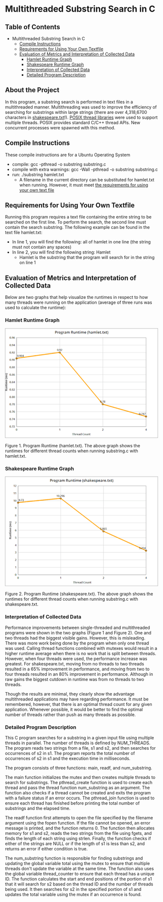 # Multithreaded Substring Search in C

## Table of Contents
- Multithreaded Substring Search in C
  * [Compile Instructions](#compile-instructions)
  * [Requirements for Using Your Own Textfile](#requirements-for-using-your-own-textfile)
  * [Evaluation of Metrics and Interpretation of Collected Data](#evaluation-of-metrics-and-interpretation-of-collected-data)
    * [Hamlet Runtime Graph](#hamlet-runtime-graph)
    * [Shakespeare Runtime Graph](#shakespeare-runtime-graph)
    * [Interpretation of Collected Data](#interpretation-of-collected-data)
    * [Detailed Program Description](#detailed-program-description)

## About the Project
In this program, a substring search is performed in text files in a multithreaded manner. Multithreading was used to improve the efficiency of searching for substrings within large strings (there are over 4,318,6700 characters in [shakespeare.txt](https://github.com/RobertCarrUTA/C-Multithreaded-Substring-Search/blob/main/shakespeare.txt)!). [POSIX thread libraries](https://pubs.opengroup.org/onlinepubs/7908799/xsh/pthread.h.html) were used to support multiple threads. POSIX provides standard C/C++ thread APIs. New concurrent processes were spawned with this method.

## Compile Instructions
These compile instructions are for a Ubuntu Operating System
* compile: gcc -pthread -o substring substring.c
* compile with extra warnings: gcc -Wall -pthread -o substring substring.c
* run: ./substring hamlet.txt
  * A filename in the current directory can be substituted for hamlet.txt when running. However, it must meet [the requirements for using your own text file](#requirements-for-using-your-own-textfile)

## Requirements for Using Your Own Textfile
Running this program requires a text file containing the entire string to be searched on the first line. To perform the search, the second line must contain the search substring. The following example can be found in the text file hamlet.txt:
* In line 1, you will find the following: all of hamlet in one line (the string must not contain any spaces)
* In line 2, you will find the following string: Hamlet
  * Hamlet is the substring that the program will search for in the string on line 1

## Evaluation of Metrics and Interpretation of Collected Data
Below are two graphs that help visualize the runtimes in respect to how many threads were running on the application (average of three runs was used to calculate the runtime):

### Hamlet Runtime Graph
![alt text](https://github.com/RobertCarrUTA/C-Multithreaded-Substring-Search/blob/main/images/hamlet%20runtime%20graph.png)


Figure 1. Program Runtime (hamlet.txt). The above graph shows the runtimes for different thread counts when running substring.c with hamlet.txt.

### Shakespeare Runtime Graph
![alt text](https://github.com/RobertCarrUTA/C-Multithreaded-Substring-Search/blob/main/images/shakespeare%20runtime%20graph.png)


Figure 2. Program Runtime (shakespeare.txt). The above graph shows the runtimes for different thread counts when running substring.c with shakespeare.txt.

### Interpretation of Collected Data
Performance improvements between single-threaded and multithreaded programs were shown in the two graphs (Figure 1 and Figure 2). One and two threads had the biggest visible gains. However, this is misleading. There was more work being done by the program when only one thread was used. Calling thread functions combined with mutexes would result in a higher runtime average when there is no work that is split between threads. However, when four threads were used, the performance increase was greatest. For shakespeare.txt, moving from no threads to two threads resulted in a 65% improvement in performance, and moving from two to four threads resulted in an 80% improvement in performance. Although in raw gains the biggest cutdown in runtime was from no threads to two threads.

Though the results are minimal, they clearly show the advantage multithreaded applications may have regarding performance. It must be remembered, however, that there is an optimal thread count for any given application. Whenever possible, it would be better to find the optimal number of threads rather than push as many threads as possible.

### Detailed Program Description
This C program searches for a substring in a given input file using multiple threads in parallel. The number of threads is defined by NUM_THREADS. The program reads two strings from a file, s1 and s2, and then searches for occurrences of s2 in s1. The program reports the total number of occurrences of s2 in s1 and the execution time in milliseconds.

The program consists of three functions: main, readf, and num_substring.

The main function initializes the mutex and then creates multiple threads to search for substrings. The pthread_create function is used to create each thread and pass the thread function num_substring as an argument. The function also checks if a thread cannot be created and exits the program with a failure status if an error occurs. The pthread_join function is used to ensure each thread has finished before printing the total number of substrings and the elapsed time.

The readf function first attempts to open the file specified by the filename argument using the fopen function. If the file cannot be opened, an error message is printed, and the function returns 0. The function then allocates memory for s1 and s2, reads the two strings from the file using fgets, and finds the length of each string using strlen. Finally, the function checks if either of the strings are NULL or if the length of s1 is less than s2, and returns an error if either condition is true.

The num_substring function is responsible for finding substrings and updating the global variable total using the mutex to ensure that multiple threads don't update the variable at the same time. The function also uses the global variable thread_counter to ensure that each thread has a unique ID. The function calculates the start and end positions of the portion of s1 that it will search for s2 based on the thread ID and the number of threads being used. It then searches for s2 in the specified portion of s1 and updates the total variable using the mutex if an occurrence is found.
